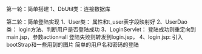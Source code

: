 第一轮：简单搭建
    1、DbUtil类：连接数据库

第二轮：简单登陆实现
    1、User类：
        属性和t_user表字段映射好
    2、UserDao类：
        login方法、判断用户是否登陆成功
    3、LoginServlet：
        登陆成功则重定向到main.jsp，参数action=all
        登陆失败则转发到login.jsp，
    4、login.jsp:	引入bootStrap和一些用到的图片
        简单的用户名和密码的登陆
